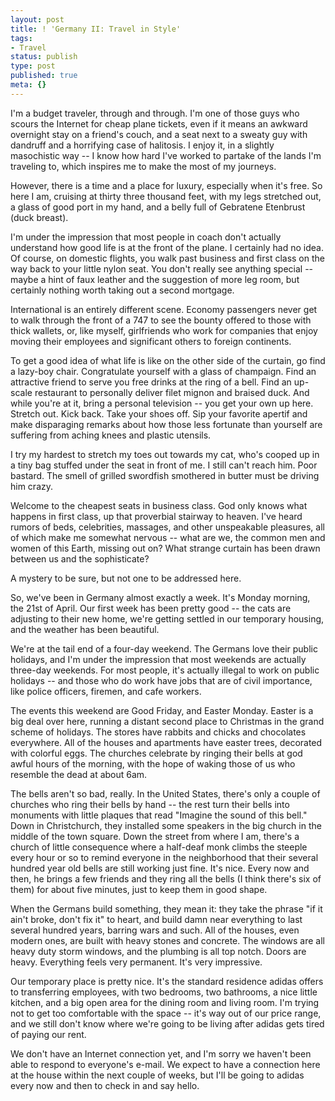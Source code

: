 ```yaml
---
layout: post
title: ! 'Germany II: Travel in Style'
tags:
- Travel
status: publish
type: post
published: true
meta: {}
---
```

<p class="entry-body">I'm a budget traveler, through and through.  I'm one of those guys who scours the Internet for cheap plane tickets, even if it means an awkward overnight stay on a friend's couch, and a seat next to a sweaty guy with  dandruff and a horrifying case of halitosis.  I enjoy it, in a slightly  masochistic way -- I know how hard I've worked to partake of the lands I'm  traveling to, which inspires me to make the most of my journeys.</p>
However, there is a time and a place for luxury, especially when it's free. So here I am, cruising at thirty three thousand feet, with my legs stretched  out, a glass of good port in my hand, and a belly full of Gebratene Etenbrust  (duck breast).

I'm under the impression that most people in coach don't actually understand how good life is at the front of the plane.  I certainly had no idea.  Of  course, on domestic flights, you walk past business and first class on the  way back to your little nylon seat.  You don't really see anything special  -- maybe a hint of faux leather and the suggestion of more leg room, but  certainly nothing worth taking out a second mortgage.

International is an entirely different scene.  Economy passengers never get to walk through the front of a 747 to see the bounty offered to those with thick wallets, or, like myself, girlfriends who work for companies that enjoy moving their employees and significant others to foreign continents.

To get a good idea of what life is like on the other side of the curtain, go  find a lazy-boy chair.  Congratulate yourself with a glass of champaign.   Find an attractive friend to serve you free drinks at the ring of a bell.  Find an up-scale restaurant to personally deliver filet mignon and braised  duck.  And while you're at it, bring a personal television -- you get your  own up here.  Stretch out.  Kick back.  Take your shoes off.  Sip your  favorite apertif and make disparaging remarks about how those less fortunate  than yourself are suffering from aching knees and plastic utensils.

I try my hardest to stretch my toes out towards my cat, who's cooped up in a tiny bag stuffed under the seat in front of me.  I still can't reach him.   Poor bastard.  The smell of grilled swordfish smothered in butter must be  driving him crazy.

Welcome to the cheapest seats in business class.  God only knows what  happens in first class, up that proverbial stairway to heaven.  I've heard  rumors of beds, celebrities, massages, and other unspeakable pleasures, all of  which make me somewhat nervous -- what are we, the common men and  women of this Earth, missing out on?  What strange curtain has been drawn  between us and the sophisticate?

A mystery to be sure, but not one to be addressed here.

So, we've been in Germany almost exactly a week.  It's Monday morning, the 21st of April.  Our first week has been pretty good -- the cats are adjusting to their new home, we're getting settled in our temporary housing, and the weather has been beautiful.

We're at the tail end of a four-day weekend.  The Germans love their public holidays, and I'm under the impression that most weekends are actually three-day weekends.  For most people, it's actually illegal to work on public holidays -- and those who do work have jobs that are of civil importance, like police officers, firemen, and cafe workers.

The events this weekend are Good Friday, and Easter Monday.  Easter is a big  deal over here, running a distant second place to Christmas in the grand scheme of holidays.  The stores have rabbits and chicks and chocolates everywhere.  All of the houses and apartments have easter trees, decorated with colorful eggs.  The churches celebrate by ringing their bells at god  awful hours of the morning, with the hope of waking those of us who resemble the dead at about 6am.

The bells aren't so bad, really.  In the United States, there's only a couple of churches who ring their bells by hand -- the rest turn their bells into monuments with little plaques that read "Imagine the sound of this bell." Down in Christchurch, they installed some speakers in the big church in the middle of the town square.  Down the street from where I am, there's  a church of little consequence where a half-deaf monk climbs the steeple  every hour or so to remind everyone in the neighborhood that their  several hundred year old bells are still working just fine.  It's nice.   Every now and then, he brings a few friends and they ring all the bells  (I think there's six of them) for about five minutes, just to keep them in  good shape.

When the Germans build something, they mean it:  they take the phrase "if it ain't broke, don't fix it" to heart, and build damn near everything to last several hundred years, barring wars and such.  All of the houses, even modern ones, are built with heavy stones and concrete. The windows are all heavy duty storm windows, and the plumbing is all top  notch.  Doors are heavy.  Everything feels very permanent.  It's very impressive.

Our temporary place is pretty nice.  It's the standard residence adidas  offers to transferring employees, with two bedrooms, two bathrooms, a nice  little kitchen, and a big open area for the dining room and living room.  I'm trying not to get too comfortable with the space -- it's way out of our price range, and we still don't know where we're going to be living after adidas gets tired of paying our rent.

We don't have an Internet connection yet, and I'm sorry we haven't been able to respond to everyone's e-mail.  We expect to have a connection here at the  house within the next couple of weeks, but I'll be going to adidas every now and then to check in and say hello.
